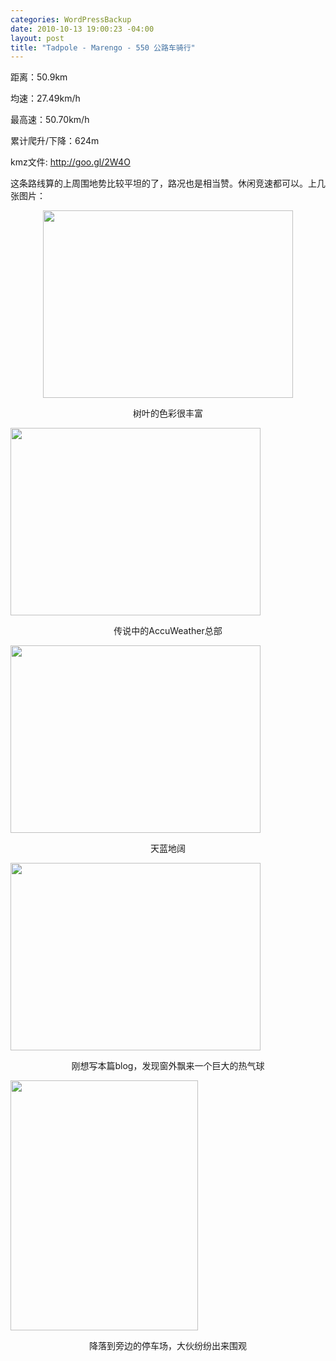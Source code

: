 ```yaml
--- 
categories: WordPressBackup
date: 2010-10-13 19:00:23 -04:00
layout: post
title: "Tadpole - Marengo - 550 公路车骑行"
---
```

距离：50.9km

均速：27.49km/h

最高速：50.70km/h

累计爬升/下降：624m

kmz文件: <a href="http://goo.gl/2W4O" target="_blank">http://goo.gl/2W4O</a>

这条路线算的上周围地势比较平坦的了，路况也是相当赞。休闲竞速都可以。上几张图片：
<p style="text-align: center;"><!--more--><a href="http://ztnote.com/wp-content/uploads/2010/10/IMG_0361.jpg"><img class="size-medium wp-image-4429  aligncenter" title="IMG_0361" src="http://ztnote.com/wp-content/uploads/2010/10/IMG_0361-400x300.jpg" alt="" width="400" height="300" /></a></p>
<p style="text-align: center;">树叶的色彩很丰富</p>
<a href="http://ztnote.com/wp-content/uploads/2010/10/IMG_0366.jpg"><img class="aligncenter size-medium wp-image-4431" title="IMG_0366" src="http://ztnote.com/wp-content/uploads/2010/10/IMG_0366-400x300.jpg" alt="" width="400" height="300" /></a>
<p style="text-align: center;">传说中的AccuWeather总部</p>
<a href="http://ztnote.com/wp-content/uploads/2010/10/IMG_0366.jpg"></a><a href="http://ztnote.com/wp-content/uploads/2010/10/IMG_0373.jpg"><img class="aligncenter size-medium wp-image-4432" title="IMG_0373" src="http://ztnote.com/wp-content/uploads/2010/10/IMG_0373-400x300.jpg" alt="" width="400" height="300" /></a>
<p style="text-align: center;">天蓝地阔</p>
<a href="http://ztnote.com/wp-content/uploads/2010/10/IMG_0381.jpg"><img class="aligncenter size-medium wp-image-4433" title="IMG_0381" src="http://ztnote.com/wp-content/uploads/2010/10/IMG_0381-400x300.jpg" alt="" width="400" height="300" /></a>
<p style="text-align: center;">刚想写本篇blog，发现窗外飘来一个巨大的热气球</p>
<a href="http://ztnote.com/wp-content/uploads/2010/10/IMG_0384.jpg"><img class="aligncenter size-medium wp-image-4434" title="IMG_0384" src="http://ztnote.com/wp-content/uploads/2010/10/IMG_0384-300x400.jpg" alt="" width="300" height="400" /></a>
<p style="text-align: center;">降落到旁边的停车场，大伙纷纷出来围观</p>
